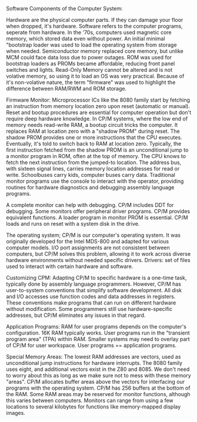 Software Components of the Computer System:

Hardware are the physical computer parts. If they can damage your floor when dropped, it's hardware.
Software refers to the computer programs, seperate from hardware.
In the '70s, computers used magnetic core memory, which stored data even without power.
An initial minimal "bootstrap loader was used to load the operating system from storage when needed.
Semiconductor memory replaced core memory, but unlike MCM could face data loss due to power outages.
ROM was used for bootstrap loaders as PROMs became affordable, reducing front panel switches and lights. Read-Only Memory cannot be altered and is not volative memory, so using it to load an OS was very practical.
Because of it's non-volative nature, the term "firmware" was used to highlight the difference between RAM/RWM and ROM storage.

Firmware Monitor:
Microprocessor ICs like the 8080 family start by fetching an instruction from memory location zero upon reset (automatic or manual).
Reset and bootup procedures are essential for computer operation but don't require deep hardware knowledge.
In CP/M systems, where the low end of memory needs read-write RAM, a bootup circuit tricks the computer. It replaces RAM at location zero with a "shadow PROM" during reset.
The shadow PROM provides one or more instructions that the CPU executes. Eventually, it's told to switch back to RAM at location zero.
Typically, the first instruction fetched from the shadow PROM is an unconditional jump to a monitor program in ROM, often at the top of memory.
The CPU knows to fetch the next instruction from the jumped-to location.
The address bus, with sixteen signal lines, carries memory location addresses for read or write. 
Schoolbuses carry kids, computer buses carry data.
Traditional monitor programs use the console to interact with the operator, providing routines for hardware diagnostics and debugging assembly language programs.

A complete monitor can help with debugging.
CP/M includes DDT for debugging.
Some monitors offer peripheral driver programs.
CP/M provides equivalent functions.
A loader program in monitor PROM is essential.
CP/M loads and runs on reset with a system disk in the drive.

The operating system;
CP/M is our computer's operating system.
It was originally developed for the Intel MDS-800 and adapted for various computer models.
I/O port assignments are not consistent between computers, but CP/M solves this problem, allowing it to work across diverse hardware environments without needed specific drivers.
Drivers: set of files used to interact with certain hardware and software.

Customizing CPM:
Adapting CP/M to specific hardware is a one-time task, typically done by assembly language programmers. However, CP/M has user-to-system conventions that simplify software development.
All disk and I/O accesses use function codes and data addresses in registers.
These conventions make programs that can run on different hardware without modification.
Some programmers still use hardware-specific addresses, but CP/M eliminates any issues in that regard.

Application Programs:
RAM for user programs depends on the computer's configuration.
16K RAM typically works.
User programs run in the "transient program area" (TPA) within RAM.
Smaller systems may need to overlay part of CP/M for user workspace.
User programs == application programs.

Special Memory Areas:
The lowest RAM addresses are vectors, used as unconditional jump instructions for hardware interrupts. The 8080 family uses eight, and additional vectors exist in the Z80 and 8085.
We don't need to worry about this as long as we make sure not to mess with these memory "areas".
CP/M allocates buffer areas above the vectors for interfacing our programs with the operating system. CP/M has 256 buffers at the bottom of the RAM.
Some RAM areas may be reserved for monitor functions, although this varies between computers. Monitors can range from using a few locations to several kilobytes for functions like memory-mapped display images.
